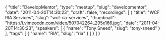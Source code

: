 {
  "title": "DevelopMentor",
  "type": "meetup",
  "slug": "developmentor",
  "date": "2011-04-20T14:30:23",
  "draft": false,
  "recordings": [
    {
      "title": "WCF RIA Services",
      "slug": "wcf-ria-services",
      "thumbnail": "https://i.vimeocdn.com/video/507042264_295x166.jpg",
      "date": "2011-04-20T14:30:23",
      "speakers": [
        {
          "name": "Tony Sneed",
          "slug": "tony-sneed"
        }
      ],
      "tags": [
        {
          "name": "RIA",
          "slug": "ria"
        }
      ]
    }
  ]
}